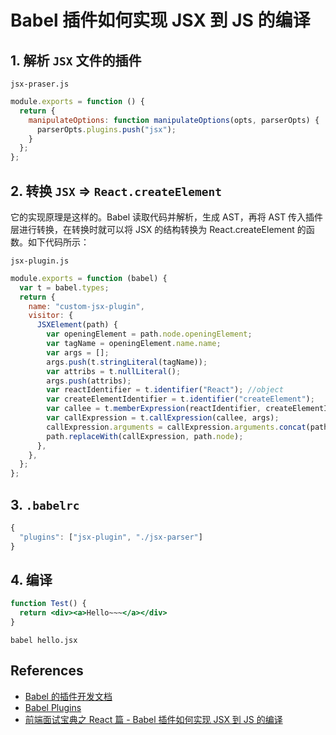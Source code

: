 # Babel 插件如何实现 JSX 到 JS 的编译

## 1. 解析 `JSX` 文件的插件

`jsx-praser.js`

```javascript
module.exports = function () {
  return {
    manipulateOptions: function manipulateOptions(opts, parserOpts) {
      parserOpts.plugins.push("jsx");
    }
  };
};
```

## 2. 转换 `JSX` => `React.createElement`

它的实现原理是这样的。Babel 读取代码并解析，生成 AST，再将 AST 传入插件层进行转换，在转换时就可以将 JSX 的结构转换为 React.createElement 的函数。如下代码所示：

`jsx-plugin.js`

```javascript
module.exports = function (babel) {
  var t = babel.types;
  return {
    name: "custom-jsx-plugin",
    visitor: {
      JSXElement(path) {
        var openingElement = path.node.openingElement;
        var tagName = openingElement.name.name;
        var args = []; 
        args.push(t.stringLiteral(tagName)); 
        var attribs = t.nullLiteral(); 
        args.push(attribs); 
        var reactIdentifier = t.identifier("React"); //object
        var createElementIdentifier = t.identifier("createElement"); 
        var callee = t.memberExpression(reactIdentifier, createElementIdentifier)
        var callExpression = t.callExpression(callee, args);
        callExpression.arguments = callExpression.arguments.concat(path.node.children);
        path.replaceWith(callExpression, path.node); 
      },
    },
  };
};
```

## 3. `.babelrc`

```javascript
{
  "plugins": ["jsx-plugin", "./jsx-parser"]
}
```

## 4. 编译

```jsx
function Test() {
  return <div><a>Hello~~~</a></div>
}
```

```shell
babel hello.jsx
```

## References

- [Babel 的插件开发文档](https://www.babeljs.cn/docs/plugins)
- [Babel Plugins](https://babeljs.io/docs/en/plugins)
- [前端面试宝典之 React 篇 - Babel 插件如何实现 JSX 到 JS 的编译](https://kaiwu.lagou.com/course/courseInfo.htm?courseId=566&sid=20-h5Url-0&buyFrom=2&pageId=1pz4#/detail/pc?id=5793)